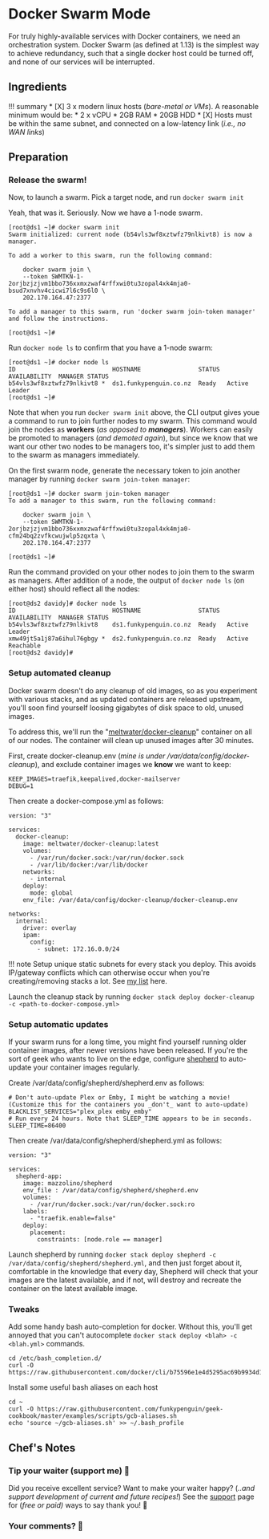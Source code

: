# Docker Swarm Mode

For truly highly-available services with Docker containers, we need an orchestration system. Docker Swarm (as defined at 1.13) is the simplest way to achieve redundancy, such that a single docker host could be turned off, and none of our services will be interrupted.

## Ingredients

!!! summary
    * [X] 3 x modern linux hosts (*bare-metal or VMs*). A reasonable minimum would be:
        * 2 x vCPU
        * 2GB RAM
        * 20GB HDD
    * [X] Hosts must be within the same subnet, and connected on a low-latency link (*i.e., no WAN links*)

## Preparation

### Release the swarm!

Now, to launch a swarm. Pick a target node, and run `docker swarm init`

Yeah, that was it. Seriously. Now we have a 1-node swarm.

```
[root@ds1 ~]# docker swarm init
Swarm initialized: current node (b54vls3wf8xztwfz79nlkivt8) is now a manager.

To add a worker to this swarm, run the following command:

    docker swarm join \
    --token SWMTKN-1-2orjbzjzjvm1bbo736xxmxzwaf4rffxwi0tu3zopal4xk4mja0-bsud7xnvhv4cicwi7l6c9s6l0 \
    202.170.164.47:2377

To add a manager to this swarm, run 'docker swarm join-token manager' and follow the instructions.

[root@ds1 ~]#
```

Run `docker node ls` to confirm that you have a 1-node swarm:

```
[root@ds1 ~]# docker node ls
ID                           HOSTNAME                STATUS  AVAILABILITY  MANAGER STATUS
b54vls3wf8xztwfz79nlkivt8 *  ds1.funkypenguin.co.nz  Ready   Active        Leader
[root@ds1 ~]#
```

Note that when you run `docker swarm init` above, the CLI output gives youe a command to run to join further nodes to my swarm. This command would join the nodes as __workers__ (*as opposed to __managers__*). Workers can easily be promoted to managers (*and demoted again*), but since we know that we want our other two nodes to be managers too, it's simpler just to add them to the swarm as managers immediately.

On the first swarm node, generate the necessary token to join another manager by running ```docker swarm join-token manager```:

```
[root@ds1 ~]# docker swarm join-token manager
To add a manager to this swarm, run the following command:

    docker swarm join \
    --token SWMTKN-1-2orjbzjzjvm1bbo736xxmxzwaf4rffxwi0tu3zopal4xk4mja0-cfm24bq2zvfkcwujwlp5zqxta \
    202.170.164.47:2377

[root@ds1 ~]#
```

Run the command provided on your other nodes to join them to the swarm as managers. After addition of a node, the output of ```docker node ls``` (on either host) should reflect all the nodes:


````
[root@ds2 davidy]# docker node ls
ID                           HOSTNAME                STATUS  AVAILABILITY  MANAGER STATUS
b54vls3wf8xztwfz79nlkivt8    ds1.funkypenguin.co.nz  Ready   Active        Leader
xmw49jt5a1j87a6ihul76gbgy *  ds2.funkypenguin.co.nz  Ready   Active        Reachable
[root@ds2 davidy]#
````

### Setup automated cleanup

Docker swarm doesn't do any cleanup of old images, so as you experiment with various stacks, and as updated containers are released upstream, you'll soon find yourself loosing gigabytes of disk space to old, unused images.

To address this, we'll run the "[meltwater/docker-cleanup](https://github.com/meltwater/docker-cleanup)" container on all of our nodes. The container will clean up unused images after 30 minutes.

First, create docker-cleanup.env (_mine is under /var/data/config/docker-cleanup_), and exclude container images we **know** we want to keep:

```
KEEP_IMAGES=traefik,keepalived,docker-mailserver
DEBUG=1
```

Then create a docker-compose.yml as follows:

```
version: "3"

services:
  docker-cleanup:
    image: meltwater/docker-cleanup:latest
    volumes:
      - /var/run/docker.sock:/var/run/docker.sock
      - /var/lib/docker:/var/lib/docker
    networks:
      - internal
    deploy:
      mode: global
    env_file: /var/data/config/docker-cleanup/docker-cleanup.env

networks:
  internal:
    driver: overlay
    ipam:
      config:
        - subnet: 172.16.0.0/24
```

!!! note
    Setup unique static subnets for every stack you deploy. This avoids IP/gateway conflicts which can otherwise occur when you're creating/removing stacks a lot. See [my list](/reference/networks/) here.

Launch the cleanup stack by running ```docker stack deploy docker-cleanup -c <path-to-docker-compose.yml>```

### Setup automatic updates

If your swarm runs for a long time, you might find yourself running older container images, after newer versions have been released. If you're the sort of geek who wants to live on the edge, configure [shepherd](https://github.com/djmaze/shepherd) to auto-update your container images regularly.

Create /var/data/config/shepherd/shepherd.env as follows:

```
# Don't auto-update Plex or Emby, I might be watching a movie! (Customize this for the containers you _don't_ want to auto-update)
BLACKLIST_SERVICES="plex_plex emby_emby"
# Run every 24 hours. Note that SLEEP_TIME appears to be in seconds.
SLEEP_TIME=86400
```

Then create /var/data/config/shepherd/shepherd.yml as follows:

```
version: "3"

services:
  shepherd-app:
    image: mazzolino/shepherd
    env_file : /var/data/config/shepherd/shepherd.env
    volumes:
      - /var/run/docker.sock:/var/run/docker.sock:ro
    labels:
      - "traefik.enable=false"
    deploy:
      placement:
        constraints: [node.role == manager]
```

Launch shepherd by running ```docker stack deploy shepherd -c /var/data/config/shepherd/shepherd.yml```, and then just forget about it, comfortable in the knowledge that every day, Shepherd will check that your images are the latest available, and if not, will destroy and recreate the container on the latest available image.


### Tweaks

Add some handy bash auto-completion for docker. Without this, you'll get annoyed that you can't autocomplete ```docker stack deploy <blah> -c <blah.yml>``` commands.

```
cd /etc/bash_completion.d/
curl -O https://raw.githubusercontent.com/docker/cli/b75596e1e4d5295ac69b9934d1bd8aff691a0de8/contrib/completion/bash/docker
```

Install some useful bash aliases on each host
```
cd ~
curl -O https://raw.githubusercontent.com/funkypenguin/geek-cookbook/master/examples/scripts/gcb-aliases.sh
echo 'source ~/gcb-aliases.sh' >> ~/.bash_profile
```

## Chef's Notes

### Tip your waiter (support me) 👏

Did you receive excellent service? Want to make your waiter happy? (_..and support development of current and future recipes!_) See the [support](/support/) page for (_free or paid)_ ways to say thank you! 👏

### Your comments? 💬

